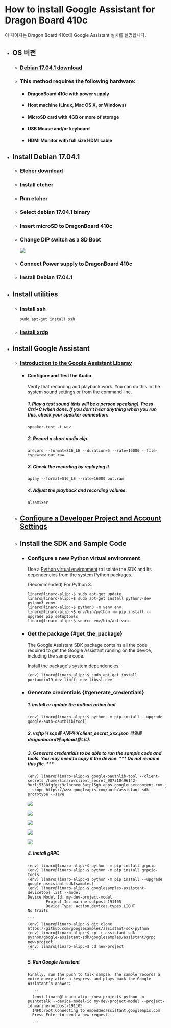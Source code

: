 # How to install Google Assistant for Dragon Board 410c

이 페이지는 Dragon Board 410c에 Google Assistant 설치를 설명합니다.

* ## OS 버전

  * ### [Debian 17.04.1 download](http://builds.96boards.org/releases/dragonboard410c/linaro/debian/17.04.1/dragonboard410c_sdcard_install_debian-246.zip)
  * ### This method requires the following hardware:

    * #### DragonBoard 410c with power supply
    * #### Host machine \(Linux, Mac OS X, or Windows\)
    * #### MicroSD card with 4GB or more of storage
    * #### USB Mouse and/or keyboard
    * #### HDMI Monitor with full size HDMI cable
* ## Install Debian 17.04.1

  * ### [Etcher download](https://etcher.io/)
  * ### Install etcher
  * ### Run etcher
  * ### Select debian 17.04.1 binary
  * ### Insert microSD to DragonBoard 410c
  * ### Change DIP switch as a SD Boot

    ![](/assets/dragonBoard410c_junper_sdboot.png)

  * ### Connect Power supply to DragonBoard 410c
  * ### Install Debian 17.04.1
* ## Install utilities

  * ### Install ssh

    ```
    sudo apt-get install ssh
    ```
  * ### [Install xrdp](./how-to-install-xrdp.md)
* ## Install Google Assistant

  * ### [Introduction to the Google Assistant Libaray](https://developers.google.com/assistant/sdk/guides/library/python/?hl=ko)
  
    * #### Configure and Test the Audio
      Verify that recording and playback work. You can do this in the system sound settings or from the command line.

      ##### 1. Play a test sound \(this will be a person speaking\). Press Ctrl+C when done. If you don't hear anything when you run this, check your speaker connection.
         ```
         speaker-test -t wav
         ```
      ##### 2. Record a short audio clip.
         ```
         arecord --format=S16_LE --duration=5 --rate=16000 --file-type=raw out.raw
         ```
      ##### 3. Check the recording by replaying it.
         ```
         aplay --format=S16_LE --rate=16000 out.raw
         ```
      ##### 4. Adjust the playback and recording volume.

         ```
         alsamixer
         ```
      
  * ## [Configure a Developer Project and Account Settings](https://developers.google.com/assistant/sdk/guides/library/python/embed/config-dev-project-and-account?hl=en)

  * ## Install the SDK and Sample Code

    * ### Configure a new Python virtual environment 

      Use a [Python virtual environment](https://docs.python.org/3/library/venv.html) to isolate the SDK and its dependencies from the system Python packages.

      \(Recommended\) For Python 3.

      ```
      linaro@linaro-alip:~$ sudo apt-get update
      linaro@linaro-alip:~$ sudo apt-get install python3-dev python3-venv
      linaro@linaro-alip:~$ python3 -m venv env
      linaro@linaro-alip:~$ env/bin/python -m pip install --upgrade pip setuptools
      linaro@linaro-alip:~$ source env/bin/activate
      ```

    * ### Get the package {#get_the_package}

      The Google Assistant SDK package contains all the code required to get the Google Assistant running on the device, including the sample code.
      
      Install the package's system dependencies.

      ```
      (env) linaro@linaro-alip:~$ sudo apt-get install portaudio19-dev libffi-dev libssl-dev
      ```

    * ### Generate credentials {#generate_credentials}

        ##### 1. Install or update the authorization tool

         ```
         (env) linaro@linaro-alip:~$ python -m pip install --upgrade google-auth-oauthlib[tool]
         ```
  
        ##### 2. vsftp나 scp를 사용하여 client\_secret\_xxx.json 파일을 dragonboard에 upload합니다.
        
        ##### 3. Generate credentials to be able to run the sample code and tools. You may need to copy it the device. *** Do not rename this file. ***
         ```
         (env) linaro@linaro-alip:~$ google-oauthlib-tool --client-secrets /home/linaro/client_secret_907310496142-9urlj5388fgfgkj9clhcbeou3atpl5gb.apps.googleusercontent.com.json --scope https://www.googleapis.com/auth/assistant-sdk-prototype --save
         ```
         
        ![](/assets/dragonBoard_google_assistant_step_1.png)
        
        ![](/assets/dragonBoard_google_assistant_step_2.png)
        
        ![](/assets/dragonBoard_google_assistant_step_3.png)
        
        ![](/assets/dragonBoard_google_assistant_step_4.png)
          
        ![](/assets/dragonBoard_google_assistant_step_5.png)
        
        ##### 4. Install gRPC

          (env) linaro@linaro-alip:~$ python -m pip install grpcio
          (env) linaro@linaro-alip:~$ python -m pip install grpcio-tools
          (env) linaro@linaro-alip:~$ python -m pip install --upgrade google-assistant-sdk[samples]
          (env) linaro@linaro-alip:~$ googlesamples-assistant-devicetool list --model
          Device Model Id: my-dev-project-model
                  Project Id: marine-outpost-191105
                  Device Type: action.devices.types.LIGHT
          No traits
  
          ```
          (env) linaro@linaro-alip:~$ git clone https://github.com/googlesamples/assistant-sdk-python
          (env) linaro@linaro-alip:~$ cp -r assistant-sdk-python/google-assistant-sdk/googlesamples/assistant/grpc new-project
          (env) linaro@linaro-alip:~$ cd new-project
          ```

        ##### 5. Run Google Assistant
          Finally, run the push to talk sample. The sample records a voice query after a keypress and plays back the Google Assistant’s answer:
  
            ```
            (env) linaro@linaro-alip:~/new-project$ python -m pushtotalk --device-model-id my-dev-project-model --project-id marine-outpost-191105
            INFO:root:Connecting to embeddedassistant.googleapis.com
            Press Enter to send a new request...
            
            ```



